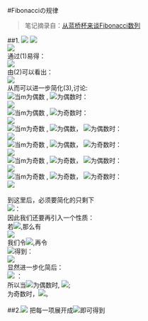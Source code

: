 #Fibonacciの规律
>笔记摘录自：[从蓝桥杯来谈Fibonacci数列](http://blog.csdn.net/acdreamers/article/details/21822165)<br>

##1.&nbsp;<img src="http://latex.codecogs.com/gif.latex?\ f(n) mod \ f(m)" />
<img src="http://latex.codecogs.com/gif.latex?\ f(n+m)=f(n+1)f(m)+f(n)f(m-1)      ----(1)" /> <br>
<img src="http://latex.codecogs.com/gif.latex?\ f(n)^{2}=(-1)^{n+1}+f(n-1)f(n+1)----(2)" /> <br>
通过(1)易得：<br>
<img src="http://latex.codecogs.com/gif.latex?\ f(n) mod \ f(m) =f(m-1)^{\frac{n}{m}}f(n \% m) mod \ f(m)----(3) " /> <br>
由(2)可以看出：<br>
<img src="http://latex.codecogs.com/gif.latex?\ f(m-1)^{2}mod \ f(m)=(-1)^{m}" /><br>
从而可以进一步简化(3),讨论:<br>
<img src="http://latex.codecogs.com/gif.latex?\textcircled{1}" />当m为偶数 , <img src="http://latex.codecogs.com/gif.latex?\frac{n}{m}" />为偶数时：<br>
<img src="http://latex.codecogs.com/gif.latex?\ f(n) mod \ f(m)=f(n \% m)" /><br>
<img src="http://latex.codecogs.com/gif.latex?\textcircled{2}" />当m为偶数 , <img src="http://latex.codecogs.com/gif.latex?\frac{n}{m}" />为奇数时：<br>
<img src="http://latex.codecogs.com/gif.latex?\ f(n) mod \ f(m)=f(m-1)f(n \% m)mod \ f(m)" /><br>
<img src="http://latex.codecogs.com/gif.latex?\textcircled{3}" />当m为奇数 , 
<img src="http://latex.codecogs.com/gif.latex?\frac{n}{m}" />为偶数，
<img src="http://latex.codecogs.com/gif.latex?\frac{n}{2m}" />为偶数时：<br>
<img src="http://latex.codecogs.com/gif.latex?\ f(n) mod \ f(m)=f(n \% m)" /><br>
<img src="http://latex.codecogs.com/gif.latex?\textcircled{4}" />当m为奇数 , 
<img src="http://latex.codecogs.com/gif.latex?\frac{n}{m}" />为偶数，
<img src="http://latex.codecogs.com/gif.latex?\frac{n}{2m}" />为奇数时：<br>
<img src="http://latex.codecogs.com/gif.latex?\ f(n) mod \ f(m)=f(m)-f(n \% m)" /><br>
<img src="http://latex.codecogs.com/gif.latex?\textcircled{5}" />当m为奇数 , 
<img src="http://latex.codecogs.com/gif.latex?\frac{n}{m}" />为奇数，
<img src="http://latex.codecogs.com/gif.latex?\frac{n}{2m}" />为偶数时：<br>
<img src="http://latex.codecogs.com/gif.latex?\ f(n) mod \ f(m)=f(m-1)f(n \% m) mod \ f(m)" /><br>
<img src="http://latex.codecogs.com/gif.latex?\textcircled{6}" />当m为奇数 , 
<img src="http://latex.codecogs.com/gif.latex?\frac{n}{m}" />为奇数，
<img src="http://latex.codecogs.com/gif.latex?\frac{n}{2m}" />为奇数时：<br>
<img src="http://latex.codecogs.com/gif.latex?\ f(n) mod \ f(m)=f(m)-f(m-1)f(n \% m) mod \ f(m)" /><br>
<br>
到这里后，必须要简化的只剩下<br>
<img src="http://latex.codecogs.com/gif.latex?\ f(m-1)f(n \% m) mod \ f(m)" />：<br>
因此我们还要再引入一个性质：<br>
若<img src="http://latex.codecogs.com/gif.latex?n\geq&space;1,r\geq&space;2" />,那么有<br>
<img src="http://latex.codecogs.com/gif.latex?f(a)f(a&plus;r-1)-f(a&plus;1)f(a&plus;r-2)=(-1)^{a&plus;1}f(r-2)" /><br>
我们令<img src="http://latex.codecogs.com/gif.latex?k=n\%m" />,再令<br>
<img src="http://latex.codecogs.com/gif.latex?k=a&plus;1,m-1=a&plus;r-2," />得到：<br>
<img src="http://latex.codecogs.com/gif.latex?f(m-1)f(k)-f(m)f(k-1)=(-1)^{k&plus;1}f(m-k)" /><br>
显然进一步化简后：<br>
<img src="http://latex.codecogs.com/gif.latex?f(m-1)f(n\%m)mod \ f(m)&space;=&space;(-1)^{n \% m&plus;1}f(m-n \% m)" /> ：<br>
所以当<img src="http://latex.codecogs.com/gif.latex?n \% m" />为偶数时,
<img src="http://latex.codecogs.com/gif.latex?f(m-1)f(n\%m)mod \ f(m)&space;=&space;f(m)-f(m-n \% m)" />;<br>
为奇数时，<img src="http://latex.codecogs.com/gif.latex?f(m-1)f(n\%m)mod \ f(m)&space;=&space;f(m-n \% m) " />。<br>
<br>
##2.<img src="http://latex.codecogs.com/gif.latex?\sum_{i=1}^{n}f(i)=f(n&plus;2)-1" />
把每一项展开成<img src="http://latex.codecogs.com/gif.latex?f(i)=f(i&plus;1)-f(i-1)" />即可得到<br>






